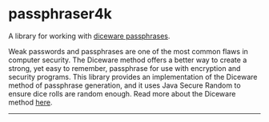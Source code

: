 # passphraser4k

A library for working with [diceware passphrases](https://en.wikipedia.org/wiki/Diceware). 

Weak passwords and passphrases are one of the most common flaws in computer
security. The Diceware method offers a better way to create a strong, yet easy
to remember, passphrase for use with encryption and security programs. This 
library provides an implementation of the Diceware method of passphrase 
generation, and it uses Java Secure Random to ensure dice rolls are random 
enough. Read more about the Diceware method [here](docs/diceware.md).

----

